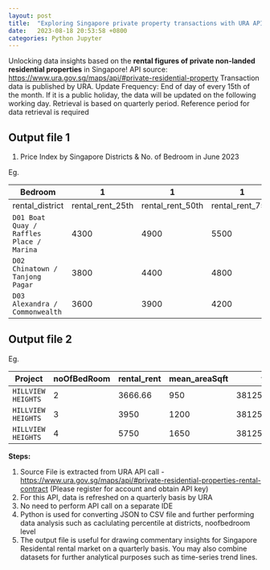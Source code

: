 ```yaml
---
layout: post
title:  "Exploring Singapore private property transactions with URA API"
date:   2023-08-18 20:53:58 +0800
categories: Python Jupyter
---
```


Unlocking data insights based on the **rental figures of private non-landed residential properties** in Singapore!
API source: https://www.ura.gov.sg/maps/api/#private-residential-property
Transaction data is published by URA. Update Frequency: End of day of every 15th of the month. If it is a public holiday, the data will be updated on the following working day. 
Retrieval is based on quarterly period. Reference period for data retrieval is required


## Output file 1
1. Price Index by Singapore Districts & No. of Bedroom in June 2023

Eg.

| Bedroom         | 1                | 1                | 1                |2               | 2                | 2                | 
| --------------- | ---------------- | ---------------- | ---------------- |--------------- | ---------------- | ---------------- |
| rental_district | rental_rent_25th | rental_rent_50th | rental_rent_75th | rental_rent_25th | rental_rent_50th | rental_rent_75th |
| `D01 Boat Quay / Raffles Place / Marina` | 4300 | 4900 | 5500 | 5950 | 6850 | 8000 |
| `D02 Chinatown / Tanjong Pagar`          | 3800 | 4400 | 4800 | 4800 | 5500 | 6275 |
| `D03 Alexandra / Commonwealth`           | 3600 | 3900 | 4200 | 4800 | 5300 | 5800 |

## Output file 2

Eg.

| Project | noOfBedRoom | rental_rent| mean_areaSqft| y | x |
| --------------- | ---------------- | ---------------- | ---------------- |---------------- | ---------------- |
| `HILLVIEW HEIGHTS` | 2 | 3666.66 | 950 | 38125.62339 | 20467.25374 |
| `HILLVIEW HEIGHTS` | 3 | 3950 | 1200 | 38125.62339 | 20467.25374 |
| `HILLVIEW HEIGHTS` | 4 | 5750 | 1650 | 38125.62339 | 20467.25374 |

**Steps:**
1. Source File is extracted from URA API call - https://www.ura.gov.sg/maps/api/#private-residential-properties-rental-contract (Please register for account and obtain API key)
2. For this API, data is refreshed on a quarterly basis by URA
3. No need to perform API call on a separate IDE
4. Python is used for converting JSON to CSV file and further performing data analysis such as caclulating percentile at districts, noofbedroom level
5. The output file is useful for drawing commentary insights for Singapore Residental rental market on a quarterly basis. You may also combine datasets for further analytical purposes such as time-series trend lines.
